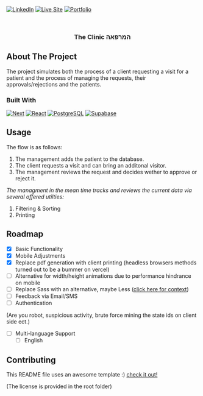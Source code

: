 [![LinkedIn][linkedin-shield]][linkedin-url]
[![Live Site][website-shield]][website-url]
[![Portfolio][portfolio-shield]][portfolio-url]

<!-- PROJECT LOGO -->
<br />
<div align="center">
    <picture>
        <source media="(prefers-color-scheme: light)" srcset="https://github.com/liogiladi/mirpa-a/blob/main/public/logo-black.svg?raw=true)">
        <source media="(prefers-color-scheme: dark)" srcset="https://github.com/liogiladi/mirpa-a/blob/main/public/logo.svg?raw=true)">
        <img />
    </picture>

  <h3 align="center">The Clinic המרפאה</h3>
</div>

<!-- ABOUT THE PROJECT -->

## About The Project

The project simulates both the process of a client requesting a visit for a patient and the process of managing the requests, their approvals/rejections and the patients.

### Built With

[![Next][Next.js]][Next-url]
[![React][React.js]][React-url]
[![PostgreSQL][PostgreSQL]][PostgreSQL-url]
[![Supabase][Supabase]][Supabase-url]

<!-- USAGE EXAMPLES -->

## Usage

The flow is as follows:

1. The management adds the patient to the database.
2. The client requests a visit and can bring an additonal visitor.
3. The management reviews the request and decides wether to approve or reject it.

_The managment in the mean time tracks and reviews the current data via several offered utilties:_

1. Filtering & Sorting
2. Printing

<!-- ROADMAP -->

## Roadmap

-   [x] Basic Functionality
-   [x] Mobile Adjustments
-   [x] Replace pdf generation with client printing (headless browsers methods turned out to be a bummer on vercel)
-   [ ] Alternative for width/height animations due to performance hindrance on mobile
-   [ ] Replace Sass with an alternative, maybe Less ([click here for context](https://github.com/sass/sass-site/issues/988))
-   [ ] Feedback via Email/SMS
-   [ ] Authentication

(Are you robot, suspicious activity, brute force mining the state ids on client side ect.)

-   [ ] Multi-language Support
    -   [ ] English

<!-- CONTRIBUTING -->

## Contributing

This README file uses an awesome template :) [check it out!](https://github.com/othneildrew/Best-README-Template)

(The license is provided in the root folder)

[linkedin-shield]: https://img.shields.io/badge/-LinkedIn-black.svg?style=for-the-badge&logo=linkedin&colorB=555
[linkedin-url]: https://linkedin.com/in/liogiladi
[website-shield]: https://img.shields.io/badge/website-000000?style=for-the-badge&logo=About.me&logoColor=white
[website-url]: https://mirpa-a.vercel.app
[portfolio-shield]: https://img.shields.io/badge/Portfolio-255E63?style=for-the-badge&logo=About.me&logoColor=white
[portfolio-url]: https://lio-giladi.vercel.app/
[Next.js]: https://img.shields.io/badge/next.js-000000?style=for-the-badge&logo=nextdotjs&logoColor=white
[Next-url]: https://nextjs.org/
[React.js]: https://img.shields.io/badge/React-20232A?style=for-the-badge&logo=react&logoColor=61DAFB
[React-url]: https://reactjs.org/
[PostgreSQL]: https://img.shields.io/badge/PostgreSQL-316192?style=for-the-badge&logo=postgresql&logoColor=white
[PostgreSQL-url]: https://www.postgresql.org/
[Supabase]: https://img.shields.io/badge/Supabase-181818?style=for-the-badge&logo=supabase&logoColor=white
[Supabase-url]: https://supabase.com/
